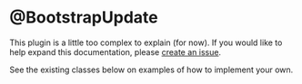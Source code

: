 <!-- @file Documentation for the @BootstrapUpdate annotated plugin. -->
<!-- @defgroup -->
<!-- @ingroup -->

# @BootstrapUpdate

This plugin is a little too complex to explain (for now). If you would like to help expand this documentation,
please [create an issue](https://www.drupal.org/node/add/project-issue/bootstrap).

See the existing classes below on examples of how to implement your own.
